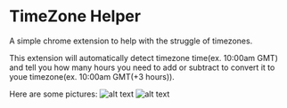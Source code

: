 # TimeZone Helper
A simple chrome extension to help with the struggle of timezones.

This extension will automatically detect timezone time(ex. 10:00am GMT) and tell you 
how many hours you need to add or subtract to convert it to youe timezone(ex. 10:00am GMT(+3 hours)).

Here are some pictures:
  ![alt text](https://raw.githubusercontent.com/MineBill/tz-helper/master/TimeZoneConverter/images/before.png "Before")
  ![alt text](https://raw.githubusercontent.com/MineBill/tz-helper/master/TimeZoneConverter/images/after.png "After")
